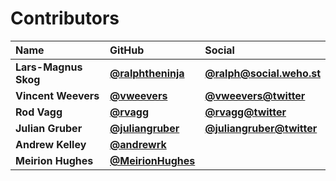 # Contributors

| Name                 | GitHub                                                 | Social                                                        |
| :------------------- | :----------------------------------------------------- | :------------------------------------------------------------ |
| **Lars-Magnus Skog** | [**@ralphtheninja**](https://github.com/ralphtheninja) | [**@ralph@social.weho.st**](https://social.weho.st/@ralph)    |
| **Vincent Weevers**  | [**@vweevers**](https://github.com/vweevers)           | [**@vweevers@twitter**](https://twitter.com/vweevers)         |
| **Rod Vagg**         | [**@rvagg**](https://github.com/rvagg)                 | [**@rvagg@twitter**](https://twitter.com/rvagg)               |
| **Julian Gruber**    | [**@juliangruber**](https://github.com/juliangruber)   | [**@juliangruber@twitter**](https://twitter.com/juliangruber) |
| **Andrew Kelley**    | [**@andrewrk**](https://github.com/andrewrk)           |                                                               |
| **Meirion Hughes**   | [**@MeirionHughes**](https://github.com/MeirionHughes) |                                                               |

